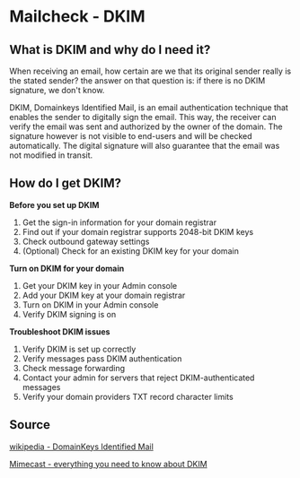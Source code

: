 # Mailcheck - DKIM


## What is DKIM and why do I need it?

When receiving an email, how certain are we that its original sender really is the stated sender?
the answer on that question is: if there is no DKIM signature, we don't know.

DKIM, Domainkeys Identified Mail, is an email authentication technique that enables the sender to digitally sign the email. This way, the receiver can verify the email was sent and authorized by the owner of the domain. The signature however is not visible to end-users and will be checked automatically.
The digital signature will also guarantee that the email was not modified in transit.


## How do I get DKIM?

**Before you set up DKIM**
<ol>
  <li>Get the sign-in information for your domain registrar</li>
  <li>Find out if your domain registrar supports 2048-bit DKIM keys</li>
  <li>Check outbound gateway settings</li>
  <li>(Optional) Check for an existing DKIM key for your domain</li>
</ol>

**Turn on DKIM for your domain**
<ol>
  <li>Get your DKIM key in your Admin console</li>
  <li>Add your DKIM key at your domain registrar</li>
  <li>Turn on DKIM in your Admin console</li>
  <li>Verify DKIM signing is on</li>
</ol>

**Troubleshoot DKIM issues**
<ol>
  <li>Verify DKIM is set up correctly</li>
  <li>Verify messages pass DKIM authentication</li>
  <li>Check message forwarding</li>
  <li>Contact your admin for servers that reject DKIM-authenticated messages</li>
  <li>Verify your domain providers TXT record character limits</li>
</ol>


## Source

[wikipedia - DomainKeys Identified Mail](https://en.wikipedia.org/wiki/DomainKeys_Identified_Mail)

[Mimecast - everything you need to know about DKIM](https://www.dmarcanalyzer.com/dkim/)